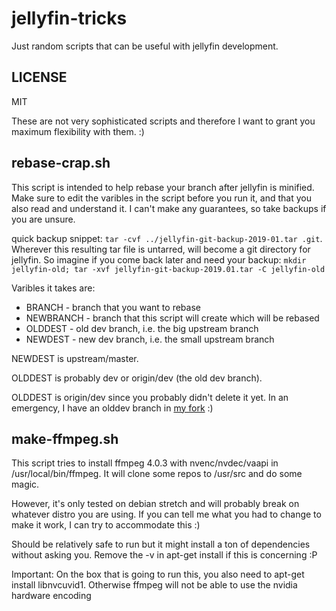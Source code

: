 # jellyfin-tricks

Just random scripts that can be useful with jellyfin development.

## LICENSE

MIT

These are not very sophisticated scripts and therefore I want to grant you maximum flexibility with them. :)

## rebase-crap.sh

This script is intended to help rebase your branch after jellyfin is minified. Make sure to edit the varibles
in the script before you run it, and that you also read and understand it. I can't make any guarantees, so take backups if you are
unsure.

quick backup snippet: `tar -cvf ../jellyfin-git-backup-2019-01.tar .git`. Wherever this resulting tar file is untarred, will become a git directory for jellyfin. So imagine if you come back later and need your backup: `mkdir jellyfin-old; tar -xvf jellyfin-git-backup-2019.01.tar -C jellyfin-old`

Varibles it takes are:
* BRANCH - branch that you want to rebase
* NEWBRANCH - branch that this script will create which will be rebased
* OLDDEST - old dev branch, i.e. the big upstream branch
* NEWDEST - new dev branch, i.e. the small upstream branch

NEWDEST is upstream/master.

OLDDEST is probably dev or origin/dev (the old dev branch).

OLDDEST is origin/dev since you probably didn't delete it yet. In an emergency, I have an olddev branch in [my fork](https://github.com/hawken93/jellyfin/tree/olddev) :)

## make-ffmpeg.sh
This script tries to install ffmpeg 4.0.3 with nvenc/nvdec/vaapi in /usr/local/bin/ffmpeg. It will clone some repos to /usr/src and do some magic.

However, it's only tested on debian stretch and will probably break on whatever distro you are using. If you can tell me what you had to change to make it work, I can try to accommodate this :)

Should be relatively safe to run but it might install a ton of dependencies without asking you. Remove the -v in apt-get install if this is concerning :P

Important: On the box that is going to run this, you also need to apt-get install libnvcuvid1. Otherwise ffmpeg will not be able to use the nvidia hardware encoding
